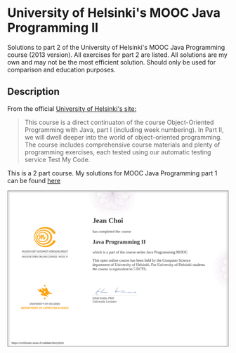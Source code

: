 # University of Helsinki's MOOC Java Programming II
Solutions to part 2 of the University of Helsinki's MOOC Java Programming course (2013 version). All exercises for part 2 are listed.
All solutions are my own and may not be the most efficient solution. Should only be used for comparison and education
purposes. 

## Description
From the official [University of Helsinki's site: ](https://moocfi.github.io/courses/2013/programming-part-2/)

> This course is a direct continuaton of the course Object-Oriented Programming with Java, part I (including week numbering). In Part II, we will dwell deeper into the world of object-oriented programming. The course includes comprehensive course materials and plenty of programming exercises, each tested using our automatic testing service Test My Code.

This is a 2 part course. My solutions for MOOC Java Programming part 1 can be found [here](https://github.com/jeanchoi62/mooc-java-programming-ii)

![Jean Choi MOOC II Completion Certificate](certificate-java-programming-ii.png)

